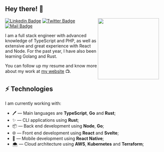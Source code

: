 <h2>Hey there! 🤙</h2>

<img align='right' src='https://user-images.githubusercontent.com/5713670/87202985-820dcb80-c2b6-11ea-9f56-7ec461c497c3.gif' width='200"'>

[![Linkedin Badge](https://img.shields.io/badge/-hpiaia-0077B5?style=flat-square&labelColor=0077B5&logo=linkedin&logoColor=white&link=https://linkedin.com/in/hpiaia)](https://linkedin.com/in/hpiaiadev) [![Twitter Badge](https://img.shields.io/badge/-@hpiaiadev-1DA1F2?style=flat-square&labelColor=1DA1F2&logo=twitter&logoColor=white&link=https://twitter.com/hpiaiadev)](https://twitter.com/hpiaiadev)
[![Mail Badge](https://img.shields.io/badge/-betopiaia@gmail.com-D14836?style=flat-square&labelColor=D14836&logo=gmail&logoColor=white&link=mailto:hi@hpiaia.dev)](mailto:betopiaia@gmail.com)

I am a full stack engineer with advanced knowledge of TypeScript and PHP, as well as extensive and great experience with React and Node.
For the past year, I have also been learning Golang and Rust.

You can follow up my resume and know more about my work at [my website](https://hpiaia.dev/) 📺.

## ⚡ Technologies

I am currently working with:

- 🖊 — Main languages are **TypeScript**, **Go** and **Rust**;
- ✨ — CLI applications using **Rust**;
- 📦 — Back end development using **Node**, **Go**;
- 🌐 — Front end development using **React** and **Svelte**;
- 📱 — Mobile development using **React Native**;
- 🌨️ — Cloud architecture using **AWS**, **Kubernetes** and **Terraform**;
